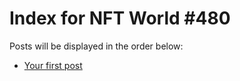 # Index for NFT World #480
Posts will be displayed in the order below:

- [Your first post](./001-first.md)


